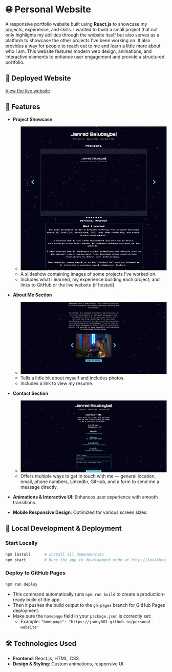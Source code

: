 # 🌐 Personal Website  

A responsive portfolio website built using **React.js** to showcase my projects, experience, and skills. I wanted to build a small project that not only highlights my abilities through the website itself but also serves as a platform to showcase the other projects I've been working on. It also provides a way for people to reach out to me and learn a little more about who I am. This website features modern web design, animations, and interactive elements to enhance user engagement and provide a structured portfolio.

## 🔗 Deployed Website  
[View the live website](https://janny801.github.io/personal-website)

## 🚀 Features  

- **Project Showcase**  
  - ![Projects Page](imgs/projectspage.png)  
  - A slideshow containing images of some projects I’ve worked on.  
  - Includes what I learned, my experience building each project, and links to GitHub or the live website (if hosted).

- **About Me Section**  
  - ![About Me Page](imgs/aboutmepage.png)  
  - Tells a little bit about myself and includes photos.  
  - Includes a link to view my resume.

- **Contact Section**  
  - ![Contact Me Page](imgs/contactmepage.png)  
  - Offers multiple ways to get in touch with me — general location, email, phone numbers, LinkedIn, GitHub, and a form to send me a message directly.

- **Animations & Interactive UI**: Enhances user experience with smooth transitions.  
- **Mobile Responsive Design**: Optimized for various screen sizes.

## 🧪 Local Development & Deployment

### Start Locally  
```bash
npm install      # Install all dependencies
npm start        # Runs the app in development mode at http://localhost:3000/
```

### Deploy to GitHub Pages  
```bash
npm run deploy
```

- This command automatically runs `npm run build` to create a production-ready build of the app.  
- Then it pushes the build output to the `gh-pages` branch for GitHub Pages deployment.  
- Make sure the `homepage` field in your `package.json` is correctly set:  
  - Example: `"homepage": "https://janny801.github.io/personal-website"`

## 🛠️ Technologies Used  
- **Frontend**: React.js, HTML, CSS  
- **Design & Styling**: Custom animations, responsive UI  
